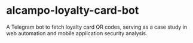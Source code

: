 # alcampo-loyalty-card-bot
A Telegram bot to fetch loyalty card QR codes, serving as a case study in web automation and mobile application security analysis.
